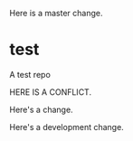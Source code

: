 Here is a master change.

# test
A test repo

HERE IS A CONFLICT.

Here's a change.

Here's a development change.
